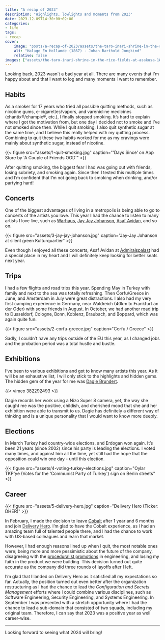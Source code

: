 ```yaml
---
title: "A recap of 2023"
description: "Highlights, lowlights and moments from 2023"
date: 2023-12-09T14:30:00+02:00
categories:
- life
tags:
- recap
cover:
    image: "posts/a-recap-of-2023/assets/the-taro-inari-shrine-in-the-rice-fields-at-asakusa-1877-1882-kobayashi-kiyochika.jpg"
    alt: "Halage En Hollande (1867) - Johan Barthold Jongkind"
    relative: false
images: ["assets/the-taro-inari-shrine-in-the-rice-fields-at-asakusa-1877-1882-kobayashi-kiyochika.jpg"]
---
```


Looking back, 2023 wasn't a bad year at all. There are many events that I'm happy about and that I want to log and
many moments I want to remember.

## Habits

As a smoker for 17 years who tried all possible quitting methods, such as nicotine gums, e-cigarettes/vapors, and
varenicline medicines (chantix®/champix®, etc.), I finally stopped smoking. It’s hard to explain where I got the
motivation from, but one day I decided not to smoke and I’ve not smoked since then. While I quit smoking, I also quit
synthetic sugar at the same time, and I believe this really helped with my quitting process. Combining to quit these
two habits worked for me as my cravings were mainly about synthetic sugar, instead of nicotine.

{{< figure src="assets/1-quit-smoking.jpg" caption="'Days Since' on App Store by 'A Couple of Friends OOD'" >}}

After quitting smoking, the biggest fear I had was going out with friends, losing sobriety, and smoking again. Since
then I tested this multiple times and I’m confident that I’m not going back to smoking when drinking, and/or partying
hard!

## Concerts

One of the biggest advantages of living in a metropolis is being able to go to concerts of the artists you love. This
year I had the chance to listen to many artists I love live, such as
[Warhaus](https://open.spotify.com/artist/5uy67fWgovgNdbkP1kAf7m?si=oCbeqmHsRsOrXgyomGNOEA),
[Jay Jay Johanson](https://open.spotify.com/artist/4hzC9WUUy3cFituT71tzB4?si=vzKk9E7bTMOSx7oXtkw0Ug),
[Asaf Avidan](https://open.spotify.com/artist/7t51dSX8ZkKC7VoKRd0lME?si=VZdypqTtRIO0ewFTXWnWzQ0), and so on.

{{< figure src="assets/3-jay-jay-johanson.jpg" caption="Jay-Jay Johanson at silent green Kulturquartier" >}}

Even though I enjoyed all these concerts, Asaf Avidan at [Admiralspalast](https://www.admiralspalast.theater/) had a
special place in my heart and I will definitely keep looking for better seats next year.

## Trips

I had a few flights and road trips this year. Spending May in Turkey with family and next to the sea was totally
refreshing. Then Corfu/Greece in June, and Amsterdam in July were great distractions. I also had my very first camping
experience in Germany, near Waldreich (40km to Frankfurt an der Oder) with some friends in August. In October, we had
another road trip to Dusseldorf, Cologne, Bonn, Koblenz, Braubach, and Boppard, which was again quite fun.

{{< figure src="assets/2-corfu-greece.jpg" caption="Corfu / Greece" >}}

Sadly, I couldn’t have any trips outside of the EU this year, as I changed jobs and the probation period was a total
hustle and bustle.

## Exhibitions

I’ve been to various exhibitions and got to know many artists this year. As it will be an exhaustive list, I will only
stick to the highlights and hidden gems. The hidden gem of the year for me was [Dagie Brundert](https://vimeo.com/dagie).

{{< vimeo 382292493 >}}

Dagie records her work using a Nizo Super 8 camera, yet, the way she caught me was the positive, childish, and
cherished mood that she and her exhibition were able to transmit to us. Dagie has definitely a different way of
thinking and is a unique personality that I would want to know more deeply.

## Elections

In March Turkey had country-wide elections, and Erdogan won again. It’s been 21 years (since 2002) since his party is
leading the elections. I voted many times, and against him all the time, yet still had the hope that the opposition
could win one day - until this election.

{{< figure src="assets/4-voting-turkey-elections.jpg" caption="Oylar TKP'ye (Votes for the 'Communist Party of Turkey') sign on Berlin streets" >}}

## Career

{{< figure src="assets/5-delivery-hero.jpg" caption="Delivery Hero (Ticker: DHER)" >}}

In February, I made the decision to leave [Cobalt](https://www.cobalt.io) after 1 year and 6 months and join
[Delivery Hero](https://www.deliveryhero.com/). I’m glad to have the Cobalt experience, as I had an amazing team
full of talented people there, and I had the chance to work with US-based colleagues and learn that market.

However, I had enough reasons lined up when I quit, the most notable ones were; being more and more pessimistic about
the future of the company, disagreeing with the
[proceduralist promotions](https://staffeng.com/guides/finding-the-right-company) in engineering, and losing my faith
in the product we were building. This decision turned out quite accurate as the company did three rounds of layoffs
after I left.

I’m glad that I landed on Delivery Hero as it satisfied all my expectations so far. Actually, the position turned
out even better after the organization restructuring as I had the chance to lead the _Configuration and Secrets Management_
efforts where I could combine various disciplines, such as Software Engineering, Security Engineering, and Systems
Engineering. In September I was presented with a stretch opportunity where I had the chance to lead a sub-domain
that consisted of two squads, including my original team. Therefore, I can say that 2023 was a positive year as well
career-wise.

-----

Looking forward to seeing what 2024 will bring!
